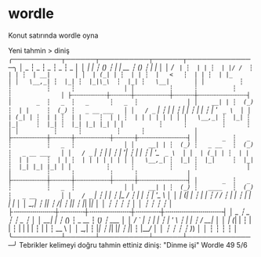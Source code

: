 # wordle
Konut satırında wordle oyna


Yeni tahmin >
diniş
╭──────────┬──────┬──────────┬──────┬──────────────╮
│       _  ┆   _  ┆   _      ┆   _  ┆   _          │
│    __| | ┆  (_) ┆  | | __  ┆  (_) ┆  | |_        │
│   / _` | ┆  | | ┆  | |/ /  ┆  | | ┆  | __|       │
│  | (_| | ┆  | | ┆  |   <   ┆  | | ┆  | |_        │
│   \__,_| ┆  |_| ┆  |_|\_\  ┆  |_| ┆   \__|       │
│          ┆      ┆          ┆      ┆              │
│          ┆      ┆          ┆      ┆              │
├╌╌╌╌╌╌╌╌╌╌┼╌╌╌╌╌╌┼╌╌╌╌╌╌╌╌╌╌┼╌╌╌╌╌╌┼╌╌╌╌╌╌╌╌╌╌╌╌╌╌┤
│       _  ┆   _  ┆   _      ┆   _  ┆              │
│    __| | ┆  (_) ┆  | |     ┆  (_) ┆   _ __ ___   │
│   / _` | ┆  | | ┆  | |     ┆  | | ┆  | '_ ` _ \  │
│  | (_| | ┆  | | ┆  | |     ┆  | | ┆  | | | | | | │
│   \__,_| ┆  |_| ┆  |_|     ┆  |_| ┆  |_| |_| |_| │
│          ┆      ┆          ┆      ┆              │
│          ┆      ┆          ┆      ┆              │
├╌╌╌╌╌╌╌╌╌╌┼╌╌╌╌╌╌┼╌╌╌╌╌╌╌╌╌╌┼╌╌╌╌╌╌┼╌╌╌╌╌╌╌╌╌╌╌╌╌╌┤
│       _  ┆   _  ┆          ┆   _  ┆              │
│    __| | ┆  (_) ┆   _ __   ┆  (_) ┆   _ __ ___   │
│   / _` | ┆  | | ┆  | '__|  ┆  | | ┆  | '_ ` _ \  │
│  | (_| | ┆  | | ┆  | |     ┆  | | ┆  | | | | | | │
│   \__,_| ┆  |_| ┆  |_|     ┆  |_| ┆  |_| |_| |_| │
│          ┆      ┆          ┆      ┆              │
│          ┆      ┆          ┆      ┆              │
├╌╌╌╌╌╌╌╌╌╌┼╌╌╌╌╌╌┼╌╌╌╌╌╌╌╌╌╌┼╌╌╌╌╌╌┼╌╌╌╌╌╌╌╌╌╌╌╌╌╌┤
│       _  ┆   _  ┆          ┆   _  ┆              │
│    __| | ┆  (_) ┆   ____   ┆  (_) ┆   _ __       │
│   / _` | ┆  | | ┆  |_  /   ┆  | | ┆  | '_ \      │
│  | (_| | ┆  | | ┆   / /    ┆  | | ┆  | | | |     │
│   \__,_| ┆  |_| ┆  /___|   ┆  |_| ┆  |_| |_|     │
│          ┆      ┆          ┆      ┆              │
│          ┆      ┆          ┆      ┆              │
├╌╌╌╌╌╌╌╌╌╌┼╌╌╌╌╌╌┼╌╌╌╌╌╌╌╌╌╌┼╌╌╌╌╌╌┼╌╌╌╌╌╌╌╌╌╌╌╌╌╌┤
│       _  ┆   _  ┆          ┆   _  ┆              │
│    __| | ┆  (_) ┆   _ __   ┆  (_) ┆   ___        │
│   / _` | ┆  | | ┆  | '_ \  ┆  | | ┆  / __|       │
│  | (_| | ┆  | | ┆  | | | | ┆  | | ┆  \__ \       │
│   \__,_| ┆  |_| ┆  |_| |_| ┆  |_| ┆  |___/       │
│          ┆      ┆          ┆      ┆    )_)       │
│          ┆      ┆          ┆      ┆              │
╰──────────┴──────┴──────────┴──────┴──────────────╯
Tebrikler kelimeyi doğru tahmin ettiniz
diniş: "Dinme işi"
Wordle 49 5/6

